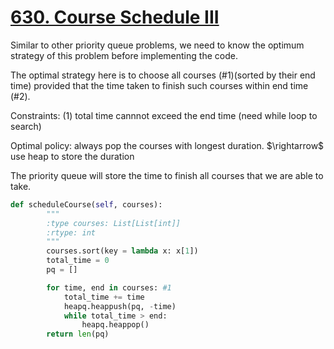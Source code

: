 # [630. Course Schedule III](https://leetcode.com/problems/course-schedule-iii/)

Similar to other priority queue problems, we need to know the optimum strategy of this problem before implementing the code.

The optimal strategy here is to choose all courses (#1)(sorted by their end time) provided that the time taken to finish such courses within end time (#2).

Constraints: (1) total time cannnot exceed the end time (need while loop to search)   

Optimal policy: always pop the courses with longest duration. $\rightarrow\$ use heap to store the duration

The priority queue will store the time to finish all courses that we are able to take. 


```python
def scheduleCourse(self, courses):
        """
        :type courses: List[List[int]]
        :rtype: int
        """
        courses.sort(key = lambda x: x[1])
        total_time = 0
        pq = []

        for time, end in courses: #1
            total_time += time
            heapq.heappush(pq, -time)
            while total_time > end:
                heapq.heappop()
        return len(pq)
```

